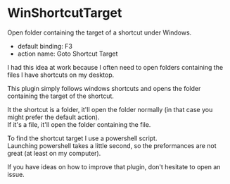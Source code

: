 # WinShortcutTarget
Open folder containing the target of a shortcut under Windows.

- default binding: F3
- action name: Goto Shortcut Target

I had this idea at work because I often need to open folders containing the files I have shortcuts on my desktop.

This plugin simply follows windows shortcuts and opens the folder containing the target of the shortcut.

It the shortcut is a folder, it'll open the folder normally (in that case you might prefer the default action).  
If it's a file, it'll open the folder containing the file. 

To find the shortcut target I use a powershell script.  
Launching powershell takes a little second, so the preformances are not great (at least on my computer).

If you have ideas on how to improve that plugin, don't hesitate to open an issue.
